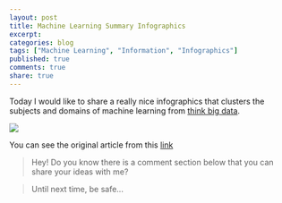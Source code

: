 ```yaml
---
layout: post
title: Machine Learning Summary Infographics
excerpt:
categories: blog
tags: ["Machine Learning", "Information", "Infographics"]
published: true
comments: true
share: true
---
```


Today I would like to share a really nice infographics that clusters the subjects and domains of machine learning from [think big data](http://thinkbigdata.in).

![](http://api.ning.com/files/4yN4f2JwhY1lbIBxo*9qijZ2nwIgI4sux*fYUJYuI*Uu-k*rzLLARBQHjV3PB0cj0EYMbx7Ko36PavqEpvcpa-27lexf*4OV/12algorithmseverydatascientistshouldknow.jpg?width=650)

You can see the original article from this [link](http://thinkbigdata.in/best-known-machine-learning-algorithms-infographic/)

> Hey! Do you know there is a comment section below that you can share your ideas with me?

> Until next time, be safe...
